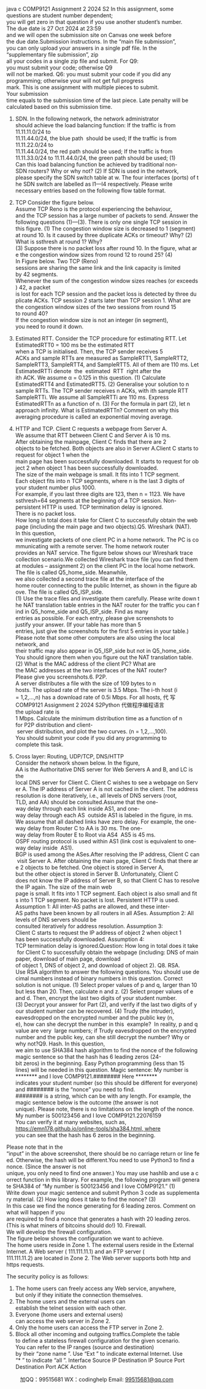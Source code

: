 java c
COMP9121 Assignment 2 2024 S2
In this assignment, some questions are student number dependent; you will get zero in that question if you use another student’s number.
The due date is 27 Oct 2024 at 23:59 and we will open the submission site on Canvas one week before the due date.Submission instructions. In the “main file submission”, you can only upload your answers in a single pdf file. In the “supplementary file submission”, zip all your codes in a single zip file and submit. For Q9: you must submit your code; otherwise Q9 will not be marked. Q6: you must submit your code if you did any programming; otherwise your will not get full progress mark. This is one assignment with multiple pieces to submit. Your submission time equals to the submission time of the last piece. Late penalty will be calculated based on this submission time.
1. SDN. In the following network, the network administrator should achieve the load balancing function: If the traffic is from 11.11.11.0/24 to 11.11.44.0/24, the blue path  should be used; If the traffic is from 11.11.22.0/24 to 11.11.44.0/24, the red path should be used; If the traffic is from 11.11.33.0/24 to 11.11.44.0/24, the green path should be used;
(1) Can this load balancing function be achieved by traditional non-SDN routers? Why or why not?
(2) If SDN is used in the network, please specify the SDN switch table at w. The four interfaces (ports) of the SDN switch are labelled as I1—I4 respectively.
Please write necessary entries based on the following flow table format.

2. TCP Consider the figure below. Assume TCP Reno is the protocol experiencing the behaviour, and the TCP session has a large number of packets to send. Answer the following questions (1)—(3). There is only one single TCP session in this figure.
(1) The congestion window size is decreased to 1 (segment) at round 10. Is it caused by three duplicate ACKs or timeout? Why?
(2) What is ssthresh at round 1? Why?
(3) Suppose there is no packet loss after round 10. In the figure, what are the congestion window sizes from round 12 to round 25?
(4) In Figure below. Two TCP (Reno) sessions are sharing the same link and the link capacity is limited by 42 segments. Whenever the sum of the congestion window sizes reaches (or exceeds) 42, a packet is lost for each TCP session and the packet loss is detected by three duplicate ACKs. TCP session 2 starts later than TCP session 1. What are the congestion window sizes of the two sessions from round 15 to round 40? If the congestion window size is not an integer (in segment), you need to round it down.
3. Estimated RTT. Consider the TCP procedure for estimating RTT. Let EstimatedRTT0 = 100 ms be the estimated RTT when a TCP is initialised. Then, the TCP sender receives 5 ACKs and sample RTTs are measured as SampleRTT1, SampleRTT2, SampleRTT3, SampleRTT4, and SampleRTT5. All of them are 110 ms. Let EstimatedRTTi denote  the  estimated  RTT  right after the ith ACK. We assume α = 0.125 in this question.
(1) Calculate EstimatedRTT4 and EstimatedRTT5.
(2) Generalise your solution to n sample RTTs. The TCP sender receives n ACKs, with ith sample RTT SampleRTTi. We assume all SampleRTTi are 110 ms. Express EstimatedRTTn as a function of n.
(3) For the formula in part (2), let n approach infinity. What is EstimatedRTTn? Comment on why this averaging procedure is called an exponential moving average.
4. HTTP and TCP. Client C requests a webpage from Server A. We assume that RTT between Client C and Server A is 10 ms. After obtaining the mainpage, Client C finds that there are 2 objects to be fetched. Both objects are also in Server A.Client C starts to request for object 1 when the main page has been successfully downloaded. It starts to request for object 2 when object 1 has been successfully downloaded. The size of the main webpage is small. It fits into 1 TCP segment. Each object fits into n TCP segments, where n is the last 3 digits of your student number plus 1000. For example, if you last three digits are 123, then n = 1123. We have ssthresh=64 segments at the beginning of a TCP session. Non-persistent HTTP is used. TCP termination delay is ignored. There is no packet loss.
How long in total does it take for Client C to successfully obtain the webpage (including the main page and two objects).Q5. Wireshark (NAT). In this question, we investigate packets of one client PC in a home network. The PC is communicating with a remote server. The home network router provides an NAT service. The figure below shows our Wireshark trace collection scenario.We collected Wireshark trace file (you can find them at modules – assignment 2) on the client PC in the local home network. The file is called Q5_home_side. Meanwhile, we also collected a second trace file at the interface of the home router connecting to the public Internet, as shown in the figure above. The file is called Q5_ISP_side.
(1) Use the trace files and investigate them carefully. Please write down the NAT translation table entries in the NAT router for the traffic you can find in Q5_home_side and Q5_ISP_side. Find as many entries as possible. For each entry, please give screenshots to justify your answer. (If your table has more than 5 entries, just give the screenshots for the first 5 entries in your table.) Please note that some other computers are also using the local network, and their traffic may also appear in Q5_ISP_side but not in Q5_home_side. You should ignore them when you figure out the NAT translation table.
(2) What is the MAC address of the client PC? What are the MAC addresses at the two interfaces of the NAT router? Please give you screenshots.6. P2P. A server distributes a file with the size of 109 bytes to n hosts. The upload rate of the server is 3.5 Mbps. The i-th host (i = 1,2,…,n) has a download rate of 0.5i Mbps. For all hosts, 代 写COMP9121 Assignment 2 2024 S2Python
代做程序编程语言the upload rate is 1 Mbps. Calculate the minimum distribution time as a function of n for P2P distribution and client- server distribution, and plot the two curves. (n = 1,2,…,100). You should submit your code if you did any programming to complete this task.
7. Cross layer: Routing, UDP/TCP, DNS/HTTP Consider the network shown below. In the figure, AA is the Authoritative DNS server for Web Servers A and B, and LC is the local DNS server for Client C. Client C wishes to see a webpage on Server A. The IP address of Server A is not cached in the client. The address resolution is done iteratively, i.e., all levels of DNS servers (root, TLD, and AA) should be consulted.Assume that the one-way delay through each link inside AS1, and one-way delay through each AS  outside AS1 is labeled in the figure, in ms. We assume that all dashed links have zero delay. For example, the one-way delay from Router C to AA is 30 ms. The one-way delay from Router E to Root via AS4  AS5 is 45 ms. OSPF routing protocol is used within AS1 (link cost is equivalent to one-way delay inside  AS1). BGP is used among the ASes.After resolving the IP address, Client C can visit Server A. After obtaining the main page, Client C finds that there are 2 objects to be fetched. One object is stored in Server A, but the other object is stored in Server B. Unfortunately, Client C does not know the IP address of Server B, so that Client C has to resolve the IP again.
The size of the main web page is small. It fits into 1 TCP segment. Each object is also small and fits into 1 TCP segment. No packet is lost. Persistent HTTP is used.
Assumption 1: All inter-AS paths are allowed, and these inter-AS paths have been known by all routers in all ASes.
Assumption 2: All levels of DNS servers should be consulted iteratively for address resolution.
Assumption 3: Client C starts to request the IP address of object 2 when object 1 has been successfully downloaded.
Assumption 4: TCP termination delay is ignored.Question: How long in total does it take for Client C to successfully obtain the webpage (including: DNS of main paper, download of main page, download of object 1, DNS of object 2, and download of object 2).
Q8. RSA. Use RSA algorithm to answer the following questions. You should use decimal numbers instead of binary numbers in this question. Correct solution is not unique.
(1) Select proper values of p and q, larger than 10 but less than 20. Then, calculate n and z.
(2) Select proper values of e and d. Then, encrypt the last two digits of your student number.
(3) Decrypt your answer for Part (2), and verify if the last two digits of your student number can be recovered.
(4) Trudy (the intruder), eavesdropped on the encrypted number and the public key (n, e), how can she decrypt the number in this  example?  In reality, p and q value are very  large numbers; if Trudy eavesdropped on the encrypted number and the public key, can she still decrypt the number? Why or why not?Q9. Hash. In this question, we aim to use SHA384 hash algorithm to find the nonce of the following magic sentence so that the hash has 6 leading zeros (24-bit zeros) in the beginning. Easy Python programming (less than 15 lines) will be needed in this question.
Magic sentence:
My number is ******** and I love COMP9121.######## Here ******** indicates your student number (so this should be different for everyone) and ######## is the “nonce” you need to find. ######## is a string, which can be with any length. For example, the magic sentence below is the outcome (the answer is not unique). Please note, there is no limitations on the length of the nonce.
My number is 500123456 and I love COMP9121.22076159 
You can verify it at many websites, such as, https://emn178.github.io/online-tools/sha384.html, where you can see that the hash has 6 zeros in the beginning.

Please note that in the “input” in the above screenshot, there should be no carriage return or line feed. Otherwise, the hash will be different.You need to use Python3 to find a nonce. (Since the answer is not unique, you only need to find one answer.) You may use hashlib and use a correct function in this library. For example, the following program will generate SHA384 of “My number is 500123456 and I love COMP9121.”
(1) Write down your magic sentence and submit Python 3 code as supplementary material.
(2) How long does it take to find the nonce?
(3) In this case we find the nonce generating for 6 leading zeros. Comment on what will happen if you are required to find a nonce that generates a hash with 20 leading zeros. (This is what miners of bitcoins should do!)
10. Firewall. We will develop the firewall configuration. The figure below shows the configuration we want to achieve. The home users reside in Zone 1. The external users reside in the External
Internet. A Web server ( 111.111.11.1) and an FTP server ( 111.111.11.2) are located in Zone 2. The Web server supports both http and https requests.

The security policy is as follows:
1) The home users can freely access any Web service, anywhere, but only if they initiate the connection themselves.
2) The home users and the external users can establish the telnet session with each other.
3) Everyone (home users and external users) can access the web server in Zone 2.
4) Only the home users can access the FTP server in Zone 2.
5) Block all other incoming and outgoing traffics.Complete the table to define a stateless firewall configuration for the given scenario. You can refer to the IP ranges (source and destination) by their “zone name ”. Use “Ext ” to indicate external Internet. Use “* ” to indicate “all ”.
Interface 
Source IP 
Destination IP 
Source Port 
Destination Port 
ACK 
Action 










         
加QQ：99515681  WX：codinghelp  Email: 99515681@qq.com
